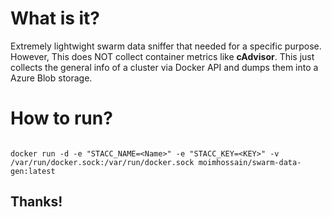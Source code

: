 
# What is it?

Extremely lightwight swarm data sniffer that needed for a specific purpose. However, This does NOT collect container metrics like **cAdvisor**. This just collects the general info of a cluster via Docker API and dumps them into a Azure Blob storage.

# How to run?

```

docker run -d -e "STACC_NAME=<Name>" -e "STACC_KEY=<KEY>" -v /var/run/docker.sock:/var/run/docker.sock moimhossain/swarm-data-gen:latest

```


## Thanks!